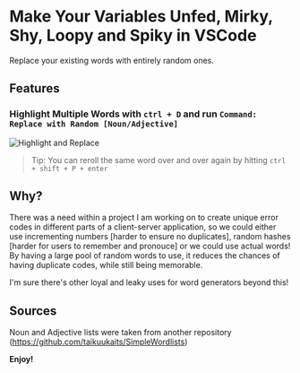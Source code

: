 # Make Your Variables Unfed, Mirky, Shy, Loopy and Spiky in VSCode

Replace your existing words with entirely random ones.

## Features

### Highlight Multiple Words with `ctrl + D` and run `Command: Replace with Random [Noun/Adjective]`

![Highlight and Replace](https://raw.githubusercontent.com/TacticalDan/WordGenerator/master/how-to.gif)

> Tip: You can reroll the same word over and over again by hitting `ctrl + shift + P + enter`

## Why?
There was a need within a project I am working on to create unique error codes in different parts of a client-server application, so we could either use incrementing numbers [harder to ensure no duplicates], random hashes [harder for users to remember and pronouce] or we could use actual words! By having a large pool of random words to use, it reduces the chances of having duplicate codes, while still being memorable.

I'm sure there's other loyal and leaky uses for word generators beyond this!

## Sources

Noun and Adjective lists were taken from another repository (https://github.com/taikuukaits/SimpleWordlists)

**Enjoy!**
